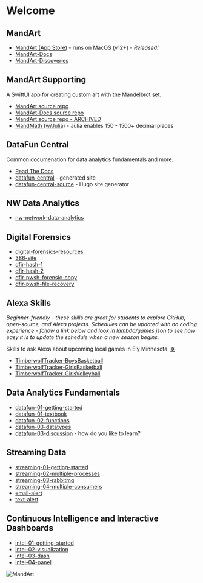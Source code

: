 # Welcome

## MandArt

- [MandArt (App Store)](https://apps.apple.com/us/app/mandart/id6445924588?mt=12) - runs on MacOS (v12+) - _Released!_
- [MandArt-Docs](https://denisecase.github.io/MandArt-Docs/documentation/mandart/)
- [MandArt-Discoveries](https://github.com/denisecase/MandArt-Discoveries)

## MandArt Supporting

A SwiftUI app for creating custom art with the Mandelbrot set.

- [MandArt source repo](https://github.com/brucehjohnson/MandArt) 
- [MandArt-Docs source repo](https://github.com/denisecase/MandArt-Docs)
- [MandArt source repo - ARCHIVED](https://github.com/denisecase/MandArt) 
- [MandMath (w/Julia)](https://github.com/denisecase/MandMath.jl) - Julia enables 150 - 1500+ decimal places

## DataFun Central

Common documenation for data analytics fundamentals and more. 

- [Read The Docs](https://denisecase.github.io/datafun-central/)
- [datafun-central](https://github.com/denisecase/datafun-central) - generated site
- [datafun-central-source](https://github.com/denisecase/datafun-central-source) - Hugo site generator

## NW Data Analytics

- [nw-network-data-analytics](https://github.com/denisecase/nw-network-data-analytics)

## Digital Forensics

- [digital-forensics-resources](https://github.com/denisecase/digital-forensics-resources)
- [386-site](https://github.com/denisecase/386-site)
- [dfir-hash-1](https://github.com/denisecase/dfir-hash-1)
- [dfir-hash-2](https://github.com/denisecase/dfir-hash-2)
- [dfir-pwsh-forensic-copy](https://github.com/denisecase/dfir-pwsh-forensic-copy)
- [dfir-pwsh-file-recovery](https://github.com/denisecase/dfir-pwsh-file-recovery)

## Alexa Skills

_Beginner-friendly - 
these skills are great for students to explore GitHub, open-source, and Alexa projects. 
Schedules can be updated with no coding experience - 
follow a link below and look in lambda/games.json to see how easy it is to update the schedule when a new season begins._ 

Skills to ask Alexa about upcoming local games in Ely Minnesota. [❄](https://www.wunderground.com/forecast/us/mn/ely)

- [TimberwolfTracker-BoysBasketball](https://github.com/denisecase/TimberwolfTracker-BoysBasketball)
- [TimberwolfTracker-GirlsBasketball](https://github.com/denisecase/TimberwolfTracker-GirlsBasketball)
- [TimberwolfTracker-GirlsVolleyball](https://github.com/denisecase/TimberwolfTracker-GirlsVolleyball)

## Data Analytics Fundamentals

- [datafun-01-getting-started](https://github.com/denisecase/datafun-01-getting-started)
- [datafun-01-textbook](https://github.com/denisecase/datafun-01-textbook)
- [datafun-02-functions](https://github.com/denisecase/datafun-02-functions)
- [datafun-03-datatypes](https://github.com/denisecase/datafun-03-datatypes)
- [datafun-03-discussion](https://github.com/denisecase/datafun-03-discussion) - how do you like to learn?

## Streaming Data

- [streaming-01-getting-started](https://github.com/denisecase/streaming-01-getting-started)
- [streaming-02-multiple-processes](https://github.com/denisecase/streaming-02-multiple-processes)
- [streaming-03-rabbitmq](https://github.com/denisecase/streaming-03-rabbitmq)
- [streaming-04-multiple-consumers](https://github.com/denisecase/streaming-04-multiple-consumers)
- [email-alert](https://github.com/denisecase/email-alert)
- [text-alert](https://github.com/denisecase/text-alert)

## Continuous Intelligence and Interactive Dashboards

- [intel-01-getting-started](https://github.com/denisecase/intel-01-getting-started)
- [intel-02-visualization](https://github.com/denisecase/intel-02-visualization)
- [intel-03-dash](https://github.com/denisecase/intel-03-dash)
- [intel-04-panel](https://github.com/denisecase/intel-04-panel)

![MandArt](https://raw.githubusercontent.com/brucehjohnson/MandArt/main/Resources/MandelbrotFigure1024x1024.png)
